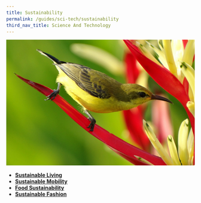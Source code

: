 ```yaml
---
title: Sustainability
permalink: /guides/sci-tech/sustainability
third_nav_title: Science And Technology
---
```

<img src="/images/category/life-science.jpg" alt="life sciences banner" style="width:800px;" />


- [**Sustainable Living**](/guides/sci-tech/sustainability/sustainable-living)
- [**Sustainable Mobility**](/guides/sci-tech/sustainability/sustain-mobility)
- [**Food Sustainability**](/guides/sci-tech/sustainability/food)
- [**Sustainable Fashion**](/guides/sci-tech/sustainability/sustainablefashion)
